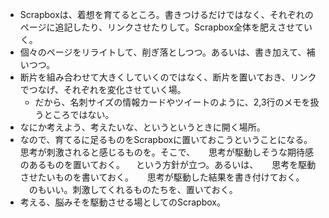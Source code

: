 - Scrapboxは、着想を育てるところ。書きつけるだけではなく、それぞれのページに追記したり、リンクさせたりして。Scrapbox全体を肥えさせていく。
- 個々のページをリライトして、削ぎ落としつつ。あるいは、書き加えて、補いつつ。
- 断片を組み合わせて大きくしていくのではなく、断片を置いておき、リンクでつなげ、それぞれを変化させていく場。
	- だから、名刺サイズの情報カードやツイートのように、2,3行のメモを扱うところではない。
- なにか考えよう、考えたいな、というというときに開く場所。
- なので、育てるに足るものをScrapboxに置いておこうということになる。思考が刺激されると感じるものを。そこで、
　 思考が駆動しそうな期待感のあるものを置いておく。
　という方針が立つ。あるいは、
　 思考を駆動させたいものを書いておく。
　 思考が駆動した結果を書き付けておく。
　のもいい。刺激してくれるものたちを、置いておく。
- 考える、脳みそを駆動させる場としてのScrapbox。